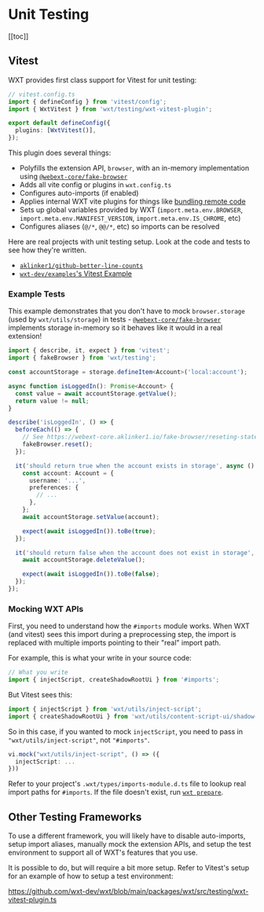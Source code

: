 # Unit Testing

[[toc]]

## Vitest

WXT provides first class support for Vitest for unit testing:

```ts
// vitest.config.ts
import { defineConfig } from 'vitest/config';
import { WxtVitest } from 'wxt/testing/wxt-vitest-plugin';

export default defineConfig({
  plugins: [WxtVitest()],
});
```

This plugin does several things:

- Polyfills the extension API, `browser`, with an in-memory implementation using [`@webext-core/fake-browser`](https://webext-core.aklinker1.io/fake-browser/installation)
- Adds all vite config or plugins in `wxt.config.ts`
- Configures auto-imports (if enabled)
- Applies internal WXT vite plugins for things like [bundling remote code](/guide/essentials/remote-code)
- Sets up global variables provided by WXT (`import.meta.env.BROWSER`, `import.meta.env.MANIFEST_VERSION`, `import.meta.env.IS_CHROME`, etc)
- Configures aliases (`@/*`, `@@/*`, etc) so imports can be resolved

Here are real projects with unit testing setup. Look at the code and tests to see how they're written.

- [`aklinker1/github-better-line-counts`](https://github.com/aklinker1/github-better-line-counts)
- [`wxt-dev/examples`'s Vitest Example](https://github.com/wxt-dev/examples/tree/main/examples/vitest-unit-testing)

### Example Tests

This example demonstrates that you don't have to mock `browser.storage` (used by `wxt/utils/storage`) in tests - [`@webext-core/fake-browser`](https://webext-core.aklinker1.io/fake-browser/installation) implements storage in-memory so it behaves like it would in a real extension!

```ts
import { describe, it, expect } from 'vitest';
import { fakeBrowser } from 'wxt/testing';

const accountStorage = storage.defineItem<Account>('local:account');

async function isLoggedIn(): Promise<Account> {
  const value = await accountStorage.getValue();
  return value != null;
}

describe('isLoggedIn', () => {
  beforeEach(() => {
    // See https://webext-core.aklinker1.io/fake-browser/reseting-state
    fakeBrowser.reset();
  });

  it('should return true when the account exists in storage', async () => {
    const account: Account = {
      username: '...',
      preferences: {
        // ...
      },
    };
    await accountStorage.setValue(account);

    expect(await isLoggedIn()).toBe(true);
  });

  it('should return false when the account does not exist in storage', async () => {
    await accountStorage.deleteValue();

    expect(await isLoggedIn()).toBe(false);
  });
});
```

### Mocking WXT APIs

First, you need to understand how the `#imports` module works. When WXT (and vitest) sees this import during a preprocessing step, the import is replaced with multiple imports pointing to their "real" import path.

For example, this is what your write in your source code:

```ts
// What you write
import { injectScript, createShadowRootUi } from '#imports';
```

But Vitest sees this:

```ts
import { injectScript } from 'wxt/utils/inject-script';
import { createShadowRootUi } from 'wxt/utils/content-script-ui/shadow-root';
```

So in this case, if you wanted to mock `injectScript`, you need to pass in `"wxt/utils/inject-script"`, not `"#imports"`.

```ts
vi.mock("wxt/utils/inject-script", () => ({
  injectScript: ...
}))
```

Refer to your project's `.wxt/types/imports-module.d.ts` file to lookup real import paths for `#imports`. If the file doesn't exist, run [`wxt prepare`](/guide/essentials/config/typescript).

## Other Testing Frameworks

To use a different framework, you will likely have to disable auto-imports, setup import aliases, manually mock the extension APIs, and setup the test environment to support all of WXT's features that you use.

It is possible to do, but will require a bit more setup. Refer to Vitest's setup for an example of how to setup a test environment:

<https://github.com/wxt-dev/wxt/blob/main/packages/wxt/src/testing/wxt-vitest-plugin.ts>
